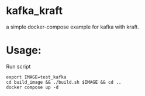 # kafka_kraft
a simple docker-compose example for kafka with kraft.

# Usage:

Run script
```
export IMAGE=test_kafka
cd build_image && ./build.sh $IMAGE && cd ..
docker compose up -d
```

